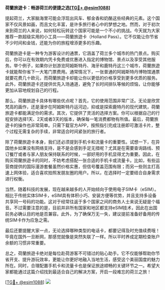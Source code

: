 **荷蘭旅遊卡：畅游荷兰的便捷之选[[TG💪+ @esim1088](https://t.me/s/esim1088)]**

提起荷兰，大家脑海里可能会浮现出风车、郁金香和奶酪这些经典的元素。这个国家不仅风景如画，而且文化丰富，是许多旅行者心中的梦想之地。然而，对于初次来到荷兰的人来说，如何轻松玩转这个国家可能是一个不小的挑战。今天就为大家推荐一款超级实用的小工具——荷蘭旅遊卡（Holland Pass）。它不仅能让你节省不少时间和金钱，还能为你的旅程增添更多的乐趣。

荷蘭旅遊卡是一种专为游客设计的通票，它涵盖了荷兰多个城市的热门景点。购买后，你可以在有效期内凭卡免费或优惠进入指定的博物馆、景点以及享受其他服务。举个例子，如果你计划游览阿姆斯特丹、海牙和鹿特丹这三个城市，荷蘭旅遊卡就能帮你省下一大笔门票费用。通常情况下，一张普通的阿姆斯特丹博物馆通票就要花费几十欧元，而荷蘭旅遊卡却能让你以更低的价格享受到更多优质的服务。此外，荷蘭旅遊卡还提供优先入场通道，避免了长时间排队等候的烦恼，让你能够更加从容地规划自己的行程。

那么，荷蘭旅遊卡具体有哪些优点呢？首先，它的使用范围非常广泛。无论是欣赏梵高的画作，还是漫步在阿姆斯特丹运河边，抑或是探索鹿特丹的现代建筑，荷蘭旅遊卡都能满足你的需求。其次，它提供了灵活的选择方案。你可以根据自己的行程安排选择1天、2天或者3天的版本，确保每一笔消费都物有所值。最后，荷蘭旅遊卡的操作也非常简单。只需下载官方APP，按照指引完成注册即可激活卡片，整个过程无需复杂的手续，非常适合时间紧张的旅行者。

除了荷蘭旅遊卡本身，我们还必须提到手机卡和流量卡的重要性。试想一下，在异国他乡如果没有网络支持，是不是会感到手足无措呢？尤其是在需要查询路线、预订餐厅或者与家人朋友保持联系的时候，一部好用的手机显得尤为重要。因此，在购买荷蘭旅遊卡的同时，不妨考虑搭配一张合适的手机卡或流量卡。比如，有些运营商提供的国际漫游套餐虽然价格实惠，但信号覆盖范围有限；而另一些则主打高速上网体验，适合喜欢拍照发朋友圈的用户。所以，在选择时一定要结合自身需求进行权衡。

当然，随着科技的发展，现在越来越多的人开始倾向于使用电子SIM卡（eSIM）。相比于传统实体SIM卡，eSIM具有体积小巧、安装方便等优势，并且支持多设备共享同一号码的功能。这对于经常往返于多个国家之间的商务人士来说无疑是个福音。不过需要注意的是，目前并非所有国家和地区都支持eSIM技术，因此在出国前务必确认目的地是否兼容。此外，为了确保万无一失，建议提前准备好备用的传统SIM卡作为应急之需。

最后还要提醒大家一点，无论选择哪种类型的电话卡，都要记得及时充值续费哦！毕竟在国外一旦断网，那感觉就像是突然失联了一样。所以平时养成定期检查账户余额的习惯非常重要。

总之，荷蘭旅遊卡绝对是每位赴荷游客不可错过的贴心助手。它不仅能够帮助你节省开支、提升游玩效率，更能让你更好地融入当地生活，感受这个美丽国度的魅力所在。同时，合理配置手机卡和流量卡也是保证旅途顺畅的关键环节之一。希望大家都能通过这篇介绍找到最适合自己的解决方案，开启一段难忘的荷兰之旅！

[[TG💪+ @esim1088](https://t.me/s/esim1088)] ![](https://i.postimg.cc/4NQfJmqS/Snipaste-2025-05-13-00-14-12.png)